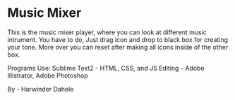 # Music Mixer

This is the music mixer player, where you can look at different music intrument. You have to do, Just drag icon and drop to black box for creating your tone. More over you can reset after making all icons inside of the other box.

Programs Use: Sublime Text2 - HTML, CSS, and JS 
              Editing - Adobe Illistrator, Adobe Photoshop

By - Harwinder Dahele
